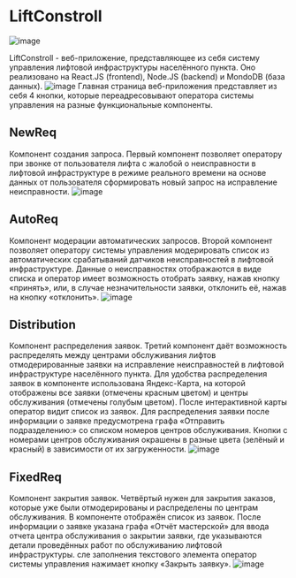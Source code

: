 # LiftConstroll
![image](https://github.com/AskhabAbdulqadirqala/LiftConstroll/public/demonstration/Demonstation.gif)

LiftConstroll - веб-приложение, представляющее из себя систему управления лифтовой инфраструктуры населённого пункта. Оно реализовано на React.JS (frontend), Node.JS (backend) и MondoDB (база данных).
![image](https://github.com/AskhabAbdulqadirqala/LiftConstroll/public/demonstration/main_page.png)
Главная страница веб-приложения представляет из себя 4 кнопки, которые переадресовывают оператора системы управления на разные функциональные компоненты.

## NewReq
Компонент создания запроса. Первый компонент позволяет оператору при звонке от пользователя лифта с жалобой о неисправности в лифтовой инфраструктуре в режиме реального времени на основе данных от пользователя сформировать новый запрос на исправление неисправности.
![image](https://github.com/AskhabAbdulqadirqala/LiftConstroll/public/demonstration/new_req.png)

## AutoReq
Компонент модерации автоматических запросов.
Второй компонент позволяет оператору системы управления модерировать список из автоматических срабатываний датчиков неисправностей в лифтовой инфраструктуре. Данные о неисправностях отображаются в виде списка и оператор имеет возможность отобрать заявку, нажав кнопку «принять», или, в случае незначительности заявки, отклонить её, нажав на кнопку «отклонить».
![image](https://github.com/AskhabAbdulqadirqala/LiftConstroll/public/demonstration/auto_req.png)
## Distribution
Компонент распределения заявок.
Третий компонент даёт возможность распределять между центрами обслуживания лифтов отмодерированные заявки на исправление неисправностей в лифтовой инфраструктуре населённого пункта. Для удобства распределения заявок в компоненте использована Яндекс-Карта, на которой отображены все заявки (отмечены красным цветом) и центры обслуживания (отмечены голубым цветом).  После интерактивной карты оператор видит список из заявок. Для распределения заявки после информации о заявке предусмотрена графа «Отправить подразделению:» со списком номеров центров обслуживания. Кнопки с номерами центров обслуживания окрашены в разные цвета (зелёный и красный) в зависимости от их загруженности.
![image](https://github.com/AskhabAbdulqadirqala/LiftConstroll/public/demonstration/distribution.png)

## FixedReq
Компонент закрытия заявок.
Четвёртый нужен для закрытия заказов, которые уже были отмодерированы и распределены по центрам обслуживания. В компоненте отображён список из заявок. После информации о заявке указана графа «Отчёт мастерской» для ввода отчета центра обслуживания о закрытии заявки, где указываются детали проведённых работ по обслуживанию лифтовой инфраструктуры. сле заполнения текстового элемента оператор системы управления нажимает кнопку «Закрыть заявку».
![image](https://github.com/AskhabAbdulqadirqala/LiftConstroll/public/demonstration/fixed_req.png)